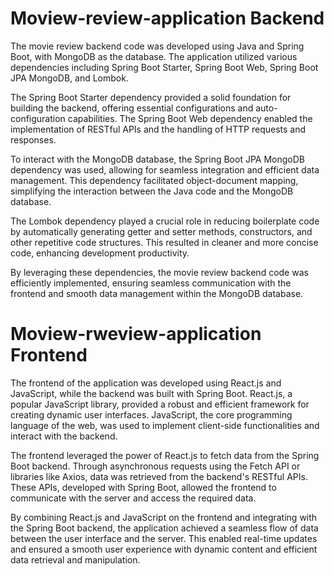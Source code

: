 # Moview-review-application Backend
The movie review backend code was developed using Java and Spring Boot, with MongoDB as the database. The application utilized various dependencies including Spring Boot Starter, Spring Boot Web, Spring Boot JPA MongoDB, and Lombok. 

The Spring Boot Starter dependency provided a solid foundation for building the backend, offering essential configurations and auto-configuration capabilities. The Spring Boot Web dependency enabled the implementation of RESTful APIs and the handling of HTTP requests and responses. 

To interact with the MongoDB database, the Spring Boot JPA MongoDB dependency was used, allowing for seamless integration and efficient data management. This dependency facilitated object-document mapping, simplifying the interaction between the Java code and the MongoDB database.

The Lombok dependency played a crucial role in reducing boilerplate code by automatically generating getter and setter methods, constructors, and other repetitive code structures. This resulted in cleaner and more concise code, enhancing development productivity.

By leveraging these dependencies, the movie review backend code was efficiently implemented, ensuring seamless communication with the frontend and smooth data management within the MongoDB database.


# Moview-rweview-application Frontend


The frontend of the application was developed using React.js and JavaScript, while the backend was built with Spring Boot. React.js, a popular JavaScript library, provided a robust and efficient framework for creating dynamic user interfaces. JavaScript, the core programming language of the web, was used to implement client-side functionalities and interact with the backend.

The frontend leveraged the power of React.js to fetch data from the Spring Boot backend. Through asynchronous requests using the Fetch API or libraries like Axios, data was retrieved from the backend's RESTful APIs. These APIs, developed with Spring Boot, allowed the frontend to communicate with the server and access the required data.

By combining React.js and JavaScript on the frontend and integrating with the Spring Boot backend, the application achieved a seamless flow of data between the user interface and the server. This enabled real-time updates and ensured a smooth user experience with dynamic content and efficient data retrieval and manipulation.
